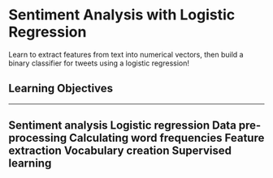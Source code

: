 # Sentiment Analysis with Logistic Regression

Learn to extract features from text into numerical vectors, then build a binary classifier for tweets using a logistic regression!

## Learning Objectives
---
Sentiment analysis
Logistic regression
Data pre-processing
Calculating word frequencies
Feature extraction
Vocabulary creation
Supervised learning
---

